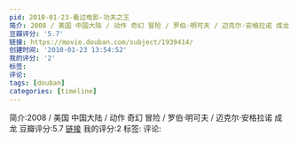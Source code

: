 ```yaml
---
pid: 2010-01-23-看过电影-功夫之王
简介: 2008 / 美国 中国大陆 / 动作 奇幻 冒险 / 罗伯·明可夫 / 迈克尔·安格拉诺 成龙
豆瓣评分: '5.7'
链接: https://movie.douban.com/subject/1939414/
创建时间: '2010-01-23 13:54:52'
我的评分: '2'
标签:
评论:
tags: [douban]
categories: [timeline]
---
```

简介:2008 / 美国 中国大陆 / 动作 奇幻 冒险 / 罗伯·明可夫 / 迈克尔·安格拉诺 成龙
豆瓣评分:5.7
[链接](https://movie.douban.com/subject/1939414/)
我的评分:2
标签:
评论:
